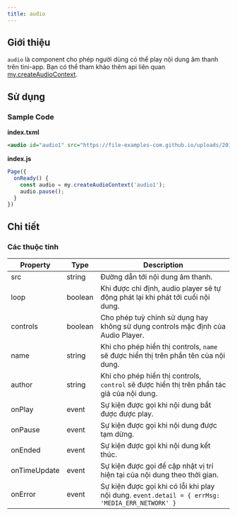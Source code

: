 ```yaml
---
title: audio
---
```


## Giới thiệu

`audio` là component cho phép người dùng có thể play nội dung âm thanh trên tini-app. Bạn có thể tham khảo thêm api liên quan [my.createAudioContext](/docs/api/media/create-audio-context).

## Sử dụng

### Sample Code

**index.txml**

```xml
<audio id="audio1" src="https://file-examples-com.github.io/uploads/2017/11/file_example_MP3_5MG.mp3" name="Sample Audio" author="Unknown" />
```

**index.js**

```js
Page({
  onReady() {
    const audio = my.createAudioContext('audio1');
    audio.pause();
  }
})
```

## Chi tiết
### Các thuộc tính

| Property     | Type    | Description                                                                                     |
| ------------ | ------- | ----------------------------------------------------------------------------------------------- |
| src          | string  | Đường dẫn tới nội dung âm thanh.                                                                |
| loop         | boolean | Khi được chỉ định, audio player sẽ tự động phát lại khi phát tới cuối nội dung.                 |
| controls     | boolean | Cho phép tuỳ chỉnh sử dụng hay không sử dụng controls mặc định của Audio Player.                |
| name         | string  | Khi cho phép hiển thị controls, `name` sẽ được hiển thị trên phần tên của nội dung.             |
| author       | string  | Khi cho phép hiển thị controls, `control` sẽ được hiển thị trên phần tác giả của nội dung.      |
| onPlay       | event   | Sự kiện được gọi khi nội dung bắt được được play.                                               |
| onPause      | event   | Sự kiện được gọi khi nội dung được tạm dừng.                                                    |
| onEnded      | event   | Sự kiện được gọi khi nội dung kết thúc.                                                         |
| onTimeUpdate | event   | Sự kiện được gọi để cập nhật vị trí hiện tại của nội dung theo thời gian.                       |
| onError      | event   | Sự kiện được gọi khi có lỗi khi play nội dung. `event.detail = { errMsg: 'MEDIA_ERR_NETWORK' }` |